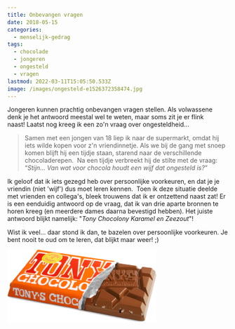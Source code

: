 ```yaml
---
title: Onbevangen vragen
date: 2018-05-15
categories:
  - menselijk-gedrag
tags:
  - chocolade
  - jongeren
  - ongesteld
  - vragen
lastmod: 2022-03-11T15:05:50.533Z
image: /images/ongesteld-e1526372358474.jpg
---
```


Jongeren kunnen prachtig onbevangen vragen stellen. Als volwassene denk je het antwoord meestal wel te weten, maar soms zit je er flink naast! Laatst nog kreeg ik een zo'n vraag over ongesteldheid...

> Samen met een jongen van 18 liep ik naar de supermarkt, omdat hij iets wilde kopen voor z'n vriendinnetje. Als we bij de gang met snoep komen blijft hij een tijdje staan, starend naar de verschillende chocoladerepen.  Na een tijdje verbreekt hij de stilte met de vraag: “_Stijn… Van wat voor chocola houdt een wijf dat ongesteld is?_”

Ik geloof dat ik iets gezegd heb over persoonlijke voorkeuren, en dat je je vriendin (niet 'wijf') dus moet leren kennen.  Toen ik deze situatie deelde met vrienden en collega's, bleek trouwens dat ik er ontzettend naast zat! Er is een eenduidig antwoord op de vraag, dat ik van drie aparte bronnen te horen kreeg (en meerdere dames daarna bevestigd hebben). Het juiste antwoord blijkt namelijk: "_Tony Chocolony Karamel en Zeezout_"!

Wist ik veel... daar stond ik dan, te bazelen over persoonlijke voorkeuren. Je bent nooit te oud om te leren, dat blijkt maar weer! ;)

![](images/chgoco.png)
